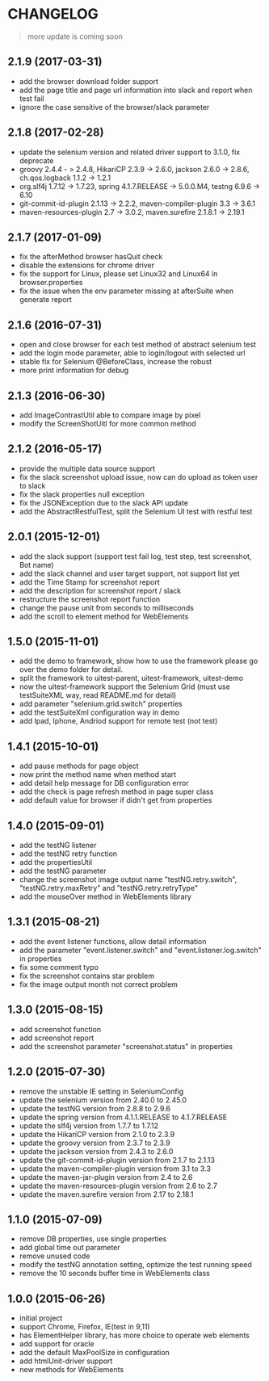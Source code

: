 CHANGELOG
=========

> more update is coming soon

2.1.9 (2017-03-31)
------------------
- add the browser download folder support
- add the page title and page url information into slack and report when test fail
- ignore the case sensitive of the browser/slack parameter

2.1.8 (2017-02-28)
------------------
- update the selenium version and related driver support to 3.1.0, fix deprecate
- groovy 2.4.4 - > 2.4.8, HikariCP 2.3.9 -> 2.6.0, jackson 2.6.0 -> 2.8.6, ch.qos.logback 1.1.2 -> 1.2.1
- org.slf4j 1.7.12 -> 1.7.23, spring 4.1.7.RELEASE -> 5.0.0.M4, testng 6.9.6 -> 6.10
- git-commit-id-plugin 2.1.13 -> 2.2.2, maven-compiler-plugin 3.3 -> 3.6.1
- maven-resources-plugin 2.7 -> 3.0.2, maven.surefire 2.1.8.1 -> 2.19.1

2.1.7 (2017-01-09)
------------------
- fix the afterMethod browser hasQuit check
- disable the extensions for chrome driver
- fix the support for Linux, please set Linux32 and Linux64 in browser.properties
- fix the issue when the env parameter missing at afterSuite when generate report

2.1.6 (2016-07-31)
------------------
- open and close browser for each test method of abstract selenium test
- add the login mode parameter, able to login/logout with selected url
- stable fix for Selenium @BeforeClass, increase the robust
- more print information for debug

2.1.3 (2016-06-30)
------------------
- add ImageContrastUtil able to compare image by pixel
- modify the ScreenShotUitl for more common method

2.1.2 (2016-05-17)
------------------
- provide the multiple data source support
- fix the slack screenshot upload issue, now can do upload as token user to slack
- fix the slack properties null exception
- fix the JSONException due to the slack API update
- add the AbstractRestfulTest, split the Selenium UI test with restful test

2.0.1 (2015-12-01)
------------------
- add the slack support (support test fail log, test step, test screenshot, Bot name)
- add the slack channel and user target support, not support list yet
- add the Time Stamp for screenshot report
- add the description for screenshot report / slack
- restructure the screenshot report function
- change the pause unit from seconds to milliseconds
- add the scroll to element method for WebElements

1.5.0 (2015-11-01)
------------------
- add the demo to framework, show how to use the framework please go over the demo folder for detail.
- split the framework to uitest-parent, uitest-framework, uitest-demo
- now the uitest-framework support the Selenium Grid (must use testSuiteXML way, read README.md for detail)
- add parameter "selenium.grid.switch" properties
- add the testSuiteXml configuration way in demo
- add Ipad, Iphone, Andriod support for remote test (not test)

1.4.1 (2015-10-01)
------------------
- add pause methods for page object
- now print the method name when method start
- add detail help message for DB configuration error
- add the check is page refresh method in page super class
- add default value for browser if didn't get from properties

1.4.0 (2015-09-01)
------------------
- add the testNG listener
- add the testNG retry function
- add the propertiesUtil
- add the testNG parameter
- change the screenshot image output name "testNG.retry.switch", "testNG.retry.maxRetry" and "testNG.retry.retryType"
- add the mouseOver method in WebElements library

1.3.1 (2015-08-21)
------------------
- add the event listener functions, allow detail information
- add the parameter "event.listener.switch" and "event.listener.log.switch" in properties
- fix some comment typo
- fix the screenshot contains star problem
- fix the image output month not correct problem

1.3.0 (2015-08-15)
------------------
- add screenshot function
- add screenshot report
- add the screenshot parameter "screenshot.status" in properties

1.2.0 (2015-07-30)
------------------
- remove the unstable IE setting in SeleniumConfig
- update the selenium version from 2.40.0 to 2.45.0
- update the testNG version from 2.8.8 to 2.9.6
- update the spring version from 4.1.1.RELEASE to 4.1.7.RELEASE
- update the slf4j version from 1.7.7 to 1.7.12
- update the HikariCP version from 2.1.0 to 2.3.9
- update the groovy version from 2.3.7 to 2.3.9
- update the jackson version from 2.4.3 to 2.6.0
- update the git-commit-id-plugin version from 2.1.7 to 2.1.13
- update the maven-compiler-plugin version from 3.1 to 3.3
- update the maven-jar-plugin version from 2.4 to 2.6
- update the maven-resources-plugin version from 2.6 to 2.7
- update the maven.surefire version from 2.17 to 2.18.1

1.1.0 (2015-07-09)
------------------
- remove DB properties, use single properties
- add global time out parameter
- remove unused code
- modify the testNG annotation setting, optimize the test running speed
- remove the 10 seconds buffer time in WebElements class

1.0.0 (2015-06-26)
------------------
- initial project
- support Chrome, Firefox, IE(test in 9,11)
- has ElementHelper library, has more choice to operate web elements
- add support for oracle
- add the default MaxPoolSize in configuration
- add htmlUnit-driver support
- new methods for WebElements